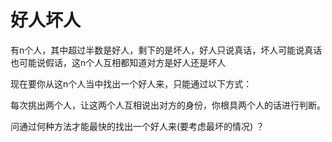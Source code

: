# 好人坏人


有n个人，其中超过半数是好人，剩下的是坏人，好人只说真话，坏人可能说真话也可能说假话，这n个人互相都知道对方是好人还是坏人  

现在要你从这n个人当中找出一个好人来，只能通过以下方式：  

每次挑出两个人，让这两个人互相说出对方的身份，你根具两个人的话进行判断。  

问通过何种方法才能最快的找出一个好人来(要考虑最坏的情况) ？  

